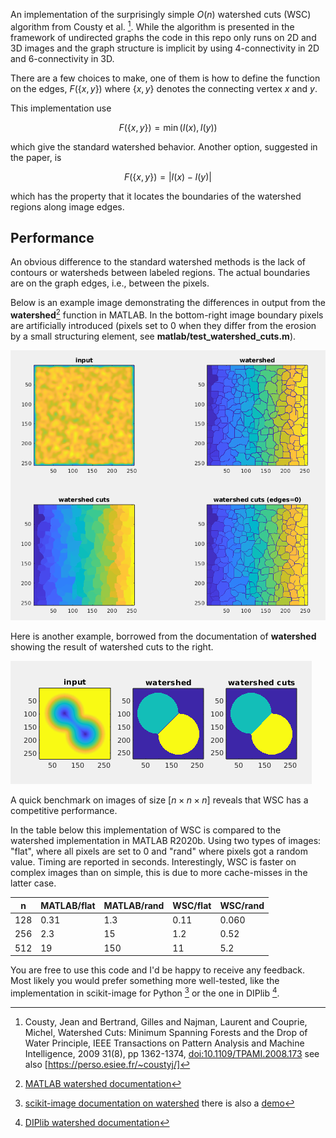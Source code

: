 An implementation of the surprisingly simple $`O(n)`$ watershed cuts
(WSC) algorithm from Cousty et al. [^1]. While the algorithm is
presented in the framework of undirected graphs the code in this repo
only runs on 2D and 3D images and the graph structure is implicit by
using 4-connectivity in 2D and 6-connectivity in 3D.

There are a few choices to make, one of them is how to define the
function on the edges, $`F(\{x,y\})`$ where $`\{x,y\}`$ denotes the
connecting vertex $x$ and $y$.

This implementation use

``` math
F(\{x,y\}) = \min \left( I(x) , I(y) \right)
```

which give the standard watershed behavior. Another option, suggested
in the paper, is

``` math
F(\{x,y\}) = | I(x) - I(y) |
```

which has the property that it locates the boundaries of the watershed
regions along image edges.

## Performance
An obvious difference to the standard watershed methods is the lack of
contours or watersheds between labeled regions. The actual boundaries
are on the graph edges, i.e., between the pixels.

Below is an example image demonstrating the differences in output from
the **watershed**[^2] function in MATLAB. In the bottom-right
image boundary pixels are artificially introduced (pixels set to 0
when they differ from the erosion by a small structuring element, see
**matlab/test_watershed_cuts.m**).

<img src="doc/screenshot1.png">

Here is another example, borrowed from the documentation of
**watershed** showing the result of watershed cuts to the right.

<img src="doc/screenshot2.png">

A quick benchmark on images of size $`\left[n \times n \times
n\right]`$ reveals that WSC has a competitive
performance.

In the table below this implementation of WSC is compared to the
watershed implementation in MATLAB R2020b. Using two types of images:
"flat", where all pixels are set to 0 and "rand" where pixels got a
random value. Timing are reported in seconds. Interestingly, WSC is
faster on complex images than on simple, this is due to more
cache-misses in the latter case.

| n     | MATLAB/flat | MATLAB/rand | WSC/flat | WSC/rand |
| ---   | ---         | ---         | ---      | ---      |
| 128   | 0.31        | 1.3         | 0.11     | 0.060    |
| 256   | 2.3         | 15          | 1.2      | 0.52     |
| 512   | 19          | 150         | 11       | 5.2      |


You are free to use this code and I'd be happy to receive any
feedback. Most likely you would prefer something more well-tested,
like the implementation in scikit-image for Python [^3] or the one in
DIPlib [^4].

[^1]: Cousty, Jean and Bertrand, Gilles and Najman, Laurent and Couprie, Michel, Watershed Cuts: Minimum Spanning Forests and the Drop of Water Principle, IEEE Transactions on Pattern Analysis and Machine Intelligence, 2009 31(8), pp 1362-1374, [doi:10.1109/TPAMI.2008.173](http://dx.doi.org/10.1109/TPAMI.2008.173) see also [https://perso.esiee.fr/~coustyj/]
[^2]: [MATLAB watershed documentation](https://se.mathworks.com/help/images/ref/watershed.html)
[^3]: [scikit-image documentation on watershed](https://scikit-image.org/docs/stable/api/skimage.segmentation.html#skimage.segmentation.watershed) there is also a [demo](https://scikit-image.org/docs/stable/auto_examples/segmentation/plot_watershed.html)
[^4]: [DIPlib watershed documentation](https://diplib.org/diplib-docs/segmentation.html)
